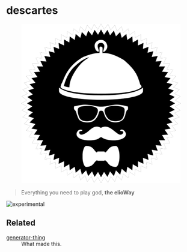 # descartes

<figure>
  <img src="star.png" alt="">
</figure>

> Everything you need to play god, **the elioWay**

![experimental](https://gitlab.timitee.theElioWay.com/static/experimental.png "experimental")

## Related

<dl>
  <dt>
  <a href="https://gitlab.com/eliothing/generator-thing">generator-thing</a>
</dt>
  <dd>What made this.</dd>
</dl>
